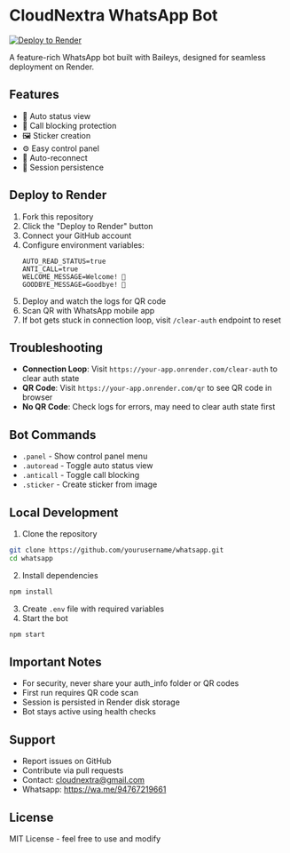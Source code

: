 # CloudNextra WhatsApp Bot

[![Deploy to Render](https://render.com/images/deploy-to-render-button.svg)](https://render.com/deploy)

A feature-rich WhatsApp bot built with Baileys, designed for seamless deployment on Render.

## Features
- 🚀 Auto status view
- 📵 Call blocking protection
- 🖼️ Sticker creation
- ⚙️ Easy control panel
- 🔄 Auto-reconnect
- 💾 Session persistence

## Deploy to Render
1. Fork this repository
2. Click the "Deploy to Render" button
3. Connect your GitHub account
4. Configure environment variables:
   ```env
   AUTO_READ_STATUS=true
   ANTI_CALL=true
   WELCOME_MESSAGE=Welcome! 👋
   GOODBYE_MESSAGE=Goodbye! 👋
   ```
5. Deploy and watch the logs for QR code
6. Scan QR with WhatsApp mobile app
7. If bot gets stuck in connection loop, visit `/clear-auth` endpoint to reset

## Troubleshooting
- **Connection Loop**: Visit `https://your-app.onrender.com/clear-auth` to clear auth state
- **QR Code**: Visit `https://your-app.onrender.com/qr` to see QR code in browser
- **No QR Code**: Check logs for errors, may need to clear auth state first

## Bot Commands
- `.panel` - Show control panel menu
- `.autoread` - Toggle auto status view
- `.anticall` - Toggle call blocking
- `.sticker` - Create sticker from image

## Local Development
1. Clone the repository
```bash
git clone https://github.com/yourusername/whatsapp.git
cd whatsapp
```

2. Install dependencies
```bash
npm install
```

3. Create `.env` file with required variables
4. Start the bot
```bash
npm start
```

## Important Notes
- For security, never share your auth_info folder or QR codes
- First run requires QR code scan
- Session is persisted in Render disk storage
- Bot stays active using health checks

## Support
- Report issues on GitHub
- Contribute via pull requests
- Contact: cloudnextra@gmail.com
- Whatsapp: https://wa.me/94767219661

## License
MIT License - feel free to use and modify